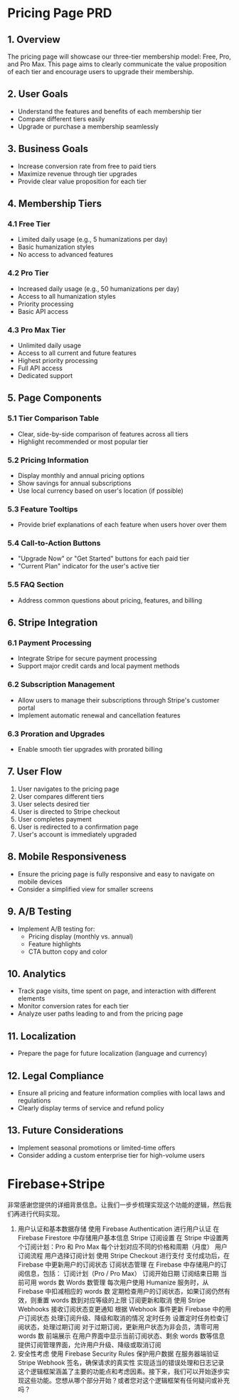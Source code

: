 # Pricing Page PRD

## 1. Overview
The pricing page will showcase our three-tier membership model: Free, Pro, and Pro Max. This page aims to clearly communicate the value proposition of each tier and encourage users to upgrade their membership.

## 2. User Goals
- Understand the features and benefits of each membership tier
- Compare different tiers easily
- Upgrade or purchase a membership seamlessly

## 3. Business Goals
- Increase conversion rate from free to paid tiers
- Maximize revenue through tier upgrades
- Provide clear value proposition for each tier

## 4. Membership Tiers

### 4.1 Free Tier
- Limited daily usage (e.g., 5 humanizations per day)
- Basic humanization styles
- No access to advanced features

### 4.2 Pro Tier
- Increased daily usage (e.g., 50 humanizations per day)
- Access to all humanization styles
- Priority processing
- Basic API access

### 4.3 Pro Max Tier
- Unlimited daily usage
- Access to all current and future features
- Highest priority processing
- Full API access
- Dedicated support

## 5. Page Components

### 5.1 Tier Comparison Table
- Clear, side-by-side comparison of features across all tiers
- Highlight recommended or most popular tier

### 5.2 Pricing Information
- Display monthly and annual pricing options
- Show savings for annual subscriptions
- Use local currency based on user's location (if possible)

### 5.3 Feature Tooltips
- Provide brief explanations of each feature when users hover over them

### 5.4 Call-to-Action Buttons
- "Upgrade Now" or "Get Started" buttons for each paid tier
- "Current Plan" indicator for the user's active tier

### 5.5 FAQ Section
- Address common questions about pricing, features, and billing

## 6. Stripe Integration

### 6.1 Payment Processing
- Integrate Stripe for secure payment processing
- Support major credit cards and local payment methods

### 6.2 Subscription Management
- Allow users to manage their subscriptions through Stripe's customer portal
- Implement automatic renewal and cancellation features

### 6.3 Proration and Upgrades
- Enable smooth tier upgrades with prorated billing

## 7. User Flow
1. User navigates to the pricing page
2. User compares different tiers
3. User selects desired tier
4. User is directed to Stripe checkout
5. User completes payment
6. User is redirected to a confirmation page
7. User's account is immediately upgraded

## 8. Mobile Responsiveness
- Ensure the pricing page is fully responsive and easy to navigate on mobile devices
- Consider a simplified view for smaller screens

## 9. A/B Testing
- Implement A/B testing for:
  - Pricing display (monthly vs. annual)
  - Feature highlights
  - CTA button copy and color

## 10. Analytics
- Track page visits, time spent on page, and interaction with different elements
- Monitor conversion rates for each tier
- Analyze user paths leading to and from the pricing page

## 11. Localization
- Prepare the page for future localization (language and currency)

## 12. Legal Compliance
- Ensure all pricing and feature information complies with local laws and regulations
- Clearly display terms of service and refund policy

## 13. Future Considerations
- Implement seasonal promotions or limited-time offers
- Consider adding a custom enterprise tier for high-volume users

# Firebase+Stripe
非常感谢您提供的详细背景信息。让我们一步步梳理实现这个功能的逻辑，然后我们再进行代码实现。
1. 用户认证和基本数据存储
使用 Firebase Authentication 进行用户认证
在 Firebase Firestore 中存储用户基本信息
Stripe 订阅设置
在 Stripe 中设置两个订阅计划：Pro 和 Pro Max
每个计划对应不同的价格和周期（月度）
用户订阅流程
用户选择订阅计划
使用 Stripe Checkout 进行支付
支付成功后，在 Firebase 中更新用户的订阅状态
订阅状态管理
在 Firebase 中存储用户的订阅信息，包括：
订阅计划（Pro / Pro Max）
订阅开始日期
订阅结束日期
当前可用 words 数
Words 数管理
每次用户使用 Humanize 服务时，从 Firebase 中扣减相应的 words 数
定期检查用户的订阅状态，如果订阅仍然有效，则重置 words 数到对应等级的上限
订阅更新和取消
使用 Stripe Webhooks 接收订阅状态变更通知
根据 Webhook 事件更新 Firebase 中的用户订阅状态
处理订阅升级、降级和取消的情况
定时任务
设置定时任务检查订阅状态，处理过期订阅
对于过期订阅，更新用户状态为非会员，清零可用 words 数
前端展示
在用户界面中显示当前订阅状态、剩余 words 数等信息
提供订阅管理界面，允许用户升级、降级或取消订阅
9. 安全性考虑
使用 Firebase Security Rules 保护用户数据
在服务器端验证 Stripe Webhook 签名，确保请求的真实性
实现适当的错误处理和日志记录
这个逻辑框架涵盖了主要的功能点和考虑因素。接下来，我们可以开始逐步实现这些功能。您想从哪个部分开始？或者您对这个逻辑框架有任何疑问或补充吗？